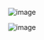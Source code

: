 ![image](https://github.com/user-attachments/assets/962ebe9d-e472-4564-b865-674f7be5c174)

![image](https://github.com/user-attachments/assets/0a79f212-0d1c-49ed-a66f-f30cdb665e9d)























